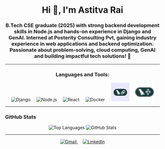 <h1 align="center">Hi 👋, I'm Astitva Rai</h1>
<h3 align="center">
  B.Tech CSE graduate (2025) with strong backend development skills in Node.js and hands-on experience in Django
  and GenAI. Interned at Posterity Consulting Pvt, gaining industry experience in web applications and backend optimization.
  Passionate about problem-solving, cloud computing, GenAI and building impactful tech solutions! 🚀
</h3>

<hr>

<h3 align="center">Languages and Tools:</h3>

<p align="center">
  <!-- Django -->
  <img src="https://cdn.jsdelivr.net/gh/devicons/devicon/icons/django/django-plain-wordmark.svg" alt="Django" width="60" height="60"/>
  &nbsp;&nbsp;&nbsp;
  
  <!-- Node.js -->
  <img src="https://cdn.jsdelivr.net/gh/devicons/devicon/icons/nodejs/nodejs-original-wordmark.svg" alt="Node.js" width="60" height="60"/>
  &nbsp;&nbsp;&nbsp;

  <!-- React -->
  <img src="https://cdn.jsdelivr.net/gh/devicons/devicon/icons/react/react-original-wordmark.svg" alt="React" width="60" height="60"/>
  &nbsp;&nbsp;&nbsp;

  <!-- Docker -->
  <img src="https://cdn.jsdelivr.net/gh/devicons/devicon/icons/docker/docker-original-wordmark.svg" alt="Docker" width="60" height="60"/>
  &nbsp;&nbsp;&nbsp;

  <!-- LangChain -->
  <img src="https://raw.githubusercontent.com/astitva3110/astitva3110/main/idqP6WQff2_logos.jpeg" alt="LangChain" width="60" height="60"/>
  &nbsp;&nbsp;&nbsp;

  <!-- LangGraph -->
  <img src="https://raw.githubusercontent.com/astitva3110/astitva3110/main/langgraph-color.svg" alt="LangGraph" width="60" height="60"/>
</p>


<hr>

<h3 align="left">GitHub Stats</h3>
<p align="center">
  <img height="180em" src="https://github-readme-stats.vercel.app/api/top-langs/?username=astitva3110&layout=compact&theme=transparent" alt="Top Languages" />
  <img height="180em" src="https://github-readme-stats.vercel.app/api?username=astitva3110&show_icons=true&theme=transparent" alt="GitHub Stats" />
</p>

<hr>

<div align="center">
  <a href="mailto:astitvarai3110@gmail.com">
    <img src="https://img.shields.io/static/v1?message=Gmail&logo=gmail&label=&color=D14836&logoColor=white&labelColor=&style=for-the-badge" height="35" alt="Gmail" />
  </a>
    &nbsp;&nbsp;&nbsp;
  <a href="https://www.linkedin.com/in/astitva-rai3110">
    <img src="https://img.shields.io/static/v1?message=LinkedIn&logo=linkedin&label=&color=0077B5&logoColor=white&labelColor=&style=for-the-badge" height="35" alt="LinkedIn" />
  </a>
</div>
